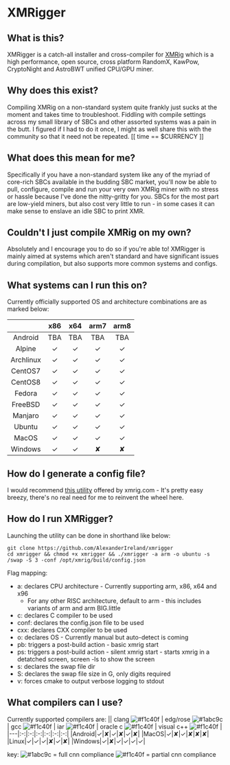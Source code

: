 # XMRigger

## What is this?
XMRigger is a catch-all installer and cross-compiler for [XMRig](https://github.com/xmrig/xmrig) which is a high performance, open source, cross platform RandomX, KawPow, CryptoNight and AstroBWT unified CPU/GPU miner.

## Why does this exist?
Compiling XMRig on a non-standard system quite frankly just sucks at the moment and takes time to troubleshoot. Fiddling with compile settings across my small library of SBCs and other assorted systems was a pain in the butt. I figured if I had to do it once, I might as well share this with the community so that it need not be repeated. [[ time == $CURRENCY ]]

## What does this mean for me? 
Specifically if you have a non-standard system like any of the myriad of core-rich SBCs available in the budding SBC market, you'll now be able to pull, configure, compile and run your very own XMRig miner with no stress or hassle because I've done the nitty-gritty for you. SBCs for the most part are low-yield miners, but also cost very little to run - in some cases it can make sense to enslave an idle SBC to print XMR.

## Couldn't I just compile XMRig on my own?
Absolutely and I encourage you to do so if you're able to! XMRigger is mainly aimed at systems which aren't standard and have significant issues during compilation, but also supports more common systems and configs.

## What systems can I run this on?
Currently officially supported OS and architecture combinations are as marked below:

||x86|x64|arm7|arm8|
|:-:|:-:|:-:|:-:|:-:|
|Android|TBA|TBA|TBA|TBA|
|Alpine|✓|✓|✓|✓|
|Archlinux|✓|✓|✓|✓|
|CentOS7|✓|✓|✓|✓|
|CentOS8|✓|✓|✓|✓|
|Fedora|✓|✓|✓|✓|
|FreeBSD|✓|✓|✓|✓|
|Manjaro|✓|✓|✓|✓|
|Ubuntu|✓|✓|✓|✓|
|MacOS|✓|✓|✓|✓|
|Windows|✓|✓|✘|✘|

## How do I generate a config file?
I would recommend [this utility](https://xmrig.com/wizard) offered by xmrig.com - It's pretty easy breezy, there's no real need for me to reinvent the wheel here.

## How do I run XMRigger?
Launching the utility can be done in shorthand like below:
```
git clone https://github.com/AlexanderIreland/xmrigger
cd xmrigger && chmod +x xmrigger && ./xmrigger -a arm -o ubuntu -s /swap -S 3 -conf /opt/xmrig/build/config.json
```

Flag mapping:
  - a: declares CPU architecture - Currently supporting arm, x86, x64 and x96
    - For any other RISC architecture, default to arm - this includes variants of arm and arm BIG.little
  - c: declares C compiler to be used
  - conf: declares the config.json file to be used
  - cxx: declares CXX compiler to be used
  - o: declares OS - Currently manual but auto-detect is coming
  - pb: triggers a post-build action - basic xmrig start
  - ps: triggers a post-build action - silent xmrig start - starts xmrig in a detatched screen, screen -ls to show the screen
  - s: declares the swap file dir
  - S: declares the swap file size in G, only digits required
  - v: forces cmake to output verbose logging to stdout

## What compilers can I use?
Currently supported compilers are: 
|| clang ![#f1c40f](https://via.placeholder.com/15/f1c40f/000000?text=+) | edg/rose ![#1abc9c](https://via.placeholder.com/15/1abc9c/000000?text=+) | gcc ![#f1c40f](https://via.placeholder.com/15/f1c40f/000000?text=+) | iar ![#f1c40f](https://via.placeholder.com/15/f1c40f/000000?text=+) | oracle c ![#f1c40f](https://via.placeholder.com/15/f1c40f/000000?text=+) | visual c++ ![#f1c40f](https://via.placeholder.com/15/f1c40f/000000?text=+) |
|---|:-:|:-:|:-:|:-:|:-:|:-:|
|Android|✓|✘|✓|✘|✓|✘|
|MacOS|✓|✘|✓|✘|✘|✘|
|Linux|✓|✓|✓|✘|✓|✘|
|Windows|✓|✘|✓|✓|✓|✓|

key: ![#1abc9c](https://via.placeholder.com/15/1abc9c/000000?text=+) = full cnn compliance ![#f1c40f](https://via.placeholder.com/15/f1c40f/000000?text=+) = partial cnn compliance
